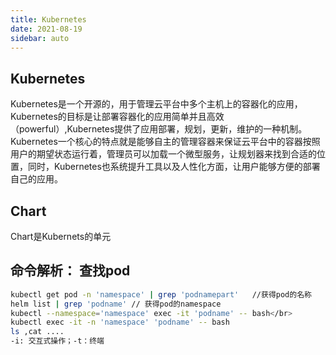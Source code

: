 ```yaml
---
title: Kubernetes
date: 2021-08-19
sidebar: auto
---
```

## Kubernetes
Kubernetes是一个开源的，用于管理云平台中多个主机上的容器化的应用，Kubernetes的目标是让部署容器化的应用简单并且高效（powerful）,Kubernetes提供了应用部署，规划，更新，维护的一种机制。
Kubernetes一个核心的特点就是能够自主的管理容器来保证云平台中的容器按照用户的期望状态运行着，管理员可以加载一个微型服务，让规划器来找到合适的位置，同时，Kubernetes也系统提升工具以及人性化方面，让用户能够方便的部署自己的应用。




## Chart
Chart是Kubernets的单元



##  命令解析： 查找pod 
```bash
kubectl get pod -n 'namespace' | grep 'podnamepart'   //获得pod的名称
helm list | grep 'podname' // 获得pod的namespace
kubectl --namespace='namespace' exec -it 'podname' -- bash</br>
kubectl exec -it -n 'namespace' 'podname' -- bash
ls ,cat ....
-i: 交互式操作；-t：终端
```
